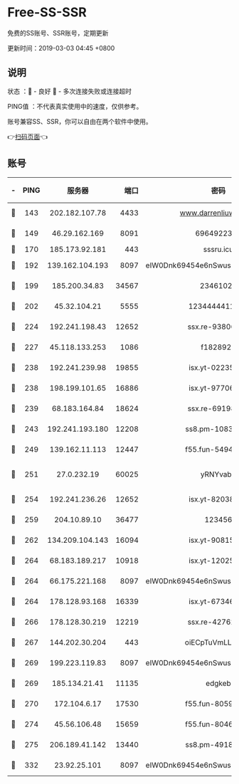 # Free-SS-SSR

免费的SS账号、SSR账号，定期更新

更新时间：2019-03-03 04:45 +0800

## 说明

状态     ：🙂 - 良好 🙁 - 多次连接失败或连接超时

PING值   ：不代表真实使用中的速度，仅供参考。

账号兼容SS、SSR，你可以自由在两个软件中使用。

👉[扫码页面](https://liesauer.github.io/free-ss-ssr.github.io/)👈

## 账号

|-|PING|服务器|端口|密码|加密方式|区域|
|:----:|:----:|:-----:|-----:|:----:|:----:|:----:|
|🙂|143|202.182.107.78|4433|www.darrenliuwei.com|aes-256-cfb|JP|
|🙂|149|46.29.162.169|8091|6964922356|aes-256-cfb|RU|
|🙂|170|185.173.92.181|443|sssru.icu|rc4-md5|RU|
|🙂|192|139.162.104.193|8097|eIW0Dnk69454e6nSwuspv9DmS201tQ0D|aes-256-cfb|JP|
|🙂|199|185.200.34.83|34567|23461023|aes-256-cfb|US|
|🙂|202|45.32.104.21|5555|1234444411111|aes-256-cfb|SG|
|🙂|224|192.241.198.43|12652|ssx.re-93806921|aes-256-cfb|US|
|🙂|227|45.118.133.253|1086|f1828920|aes-256-cfb|SG|
|🙂|238|192.241.239.98|19855|isx.yt-02235156|aes-256-cfb|US|
|🙂|238|198.199.101.65|16886|isx.yt-97706570|aes-256-cfb|US|
|🙂|239|68.183.164.84|18624|ssx.re-69198876|aes-256-cfb|US|
|🙂|243|192.241.193.180|12208|ss8.pm-10835371|aes-256-cfb|US|
|🙂|249|139.162.11.113|12447|f55.fun-54942636|aes-256-cfb|SG|
|🙂|251|27.0.232.19|60025|yRNYvabB|xchacha20-ietf-poly1305|HK|
|🙂|254|192.241.236.26|12652|isx.yt-82038040|aes-256-cfb|US|
|🙂|259|204.10.89.10|36477|123456|aes-256-cfb|US|
|🙂|262|134.209.104.143|16094|isx.yt-90815095|aes-256-cfb|SG|
|🙂|264|68.183.189.217|10918|isx.yt-12025761|aes-256-cfb|SG|
|🙂|264|66.175.221.168|8097|eIW0Dnk69454e6nSwuspv9DmS201tQ0D|aes-256-cfb|US|
|🙂|264|178.128.93.168|16339|isx.yt-67346063|aes-256-cfb|SG|
|🙂|266|178.128.30.219|12219|ssx.re-42762203|aes-256-cfb|SG|
|🙂|267|144.202.30.204|443|oiECpTuVmLLxk4Ts|aes-256-cfb|US|
|🙂|269|199.223.119.83|8097|eIW0Dnk69454e6nSwuspv9DmS201tQ0D|aes-256-cfb|US|
|🙂|269|185.134.21.41|11135|edgkeb|aes-256-cfb|GB|
|🙂|270|172.104.6.17|17530|f55.fun-80599240|aes-256-cfb|US|
|🙂|274|45.56.106.48|15659|f55.fun-80465528|aes-256-cfb|US|
|🙂|275|206.189.41.142|13440|ss8.pm-49181075|aes-256-cfb|SG|
|🙂|332|23.92.25.101|8097|eIW0Dnk69454e6nSwuspv9DmS201tQ0D|aes-256-cfb|US|
